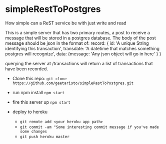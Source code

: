 # simpleRestToPostgres
How simple can a ReST service be with just write and read

This is a simple server that has two primary routes, a post to receive a message that will be stored in a postgres database.
The body of the post message should be json in the format of:
record: { id: 'A unique String identifying this transaction',
  transdate: 'A datetime that matches something postgres will recognize',
  data: {message: 'Any json object will go in here' }
}

querying the server at /transactions will return a list of transactions that have been recorded.
* Clone this repo:
  `git clone https://github.com/geetaristo/simpleRestToPostgres.git`
* run npm install
  ` npm start `
* fire this server up
  ` npm start `

* deploy to heroku
  * `git remote add <your heroku app path>`
  * `git commit -am "Some interesting commit message if you've made some changes`
  * `git push heroku master`
